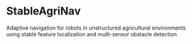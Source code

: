# StableAgriNav
Adaptive navigation for robots in unstructured agricultural environments using stable feature localization and multi-sensor obstacle detection




